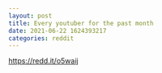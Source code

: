 ```yaml
--- 
layout: post 
title: Every youtuber for the past month 
date: 2021-06-22 1624393217 
categories: reddit 
--- 
```

https://redd.it/o5waij
